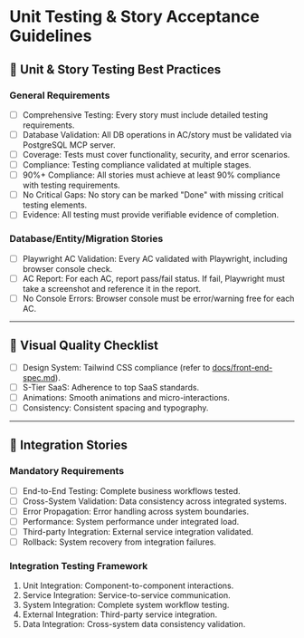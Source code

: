 # Unit Testing & Story Acceptance Guidelines

## 🧪 Unit & Story Testing Best Practices

### General Requirements
- [ ] Comprehensive Testing: Every story must include detailed testing requirements.
- [ ] Database Validation: All DB operations in AC/story must be validated via PostgreSQL MCP server.
- [ ] Coverage: Tests must cover functionality, security, and error scenarios.
- [ ] Compliance: Testing compliance validated at multiple stages.
- [ ] 90%+ Compliance: All stories must achieve at least 90% compliance with testing requirements.
- [ ] No Critical Gaps: No story can be marked "Done" with missing critical testing elements.
- [ ] Evidence: All testing must provide verifiable evidence of completion.

### Database/Entity/Migration Stories
- [ ] Playwright AC Validation: Every AC validated with Playwright, including browser console check.
- [ ] AC Report: For each AC, report pass/fail status. If fail, Playwright must take a screenshot and reference it in the report.
- [ ] No Console Errors: Browser console must be error/warning free for each AC.

---

## 🎨 Visual Quality Checklist
- [ ] Design System: Tailwind CSS compliance (refer to [docs/front-end-spec.md](../front-end-spec.md)).
- [ ] S-Tier SaaS: Adherence to top SaaS standards.
- [ ] Animations: Smooth animations and micro-interactions.
- [ ] Consistency: Consistent spacing and typography.

---

## 🔗 Integration Stories

### Mandatory Requirements
- [ ] End-to-End Testing: Complete business workflows tested.
- [ ] Cross-System Validation: Data consistency across integrated systems.
- [ ] Error Propagation: Error handling across system boundaries.
- [ ] Performance: System performance under integrated load.
- [ ] Third-party Integration: External service integration validated.
- [ ] Rollback: System recovery from integration failures.

### Integration Testing Framework
1. Unit Integration: Component-to-component interactions.
2. Service Integration: Service-to-service communication.
3. System Integration: Complete system workflow testing.
4. External Integration: Third-party service integration.
5. Data Integration: Cross-system data consistency validation.